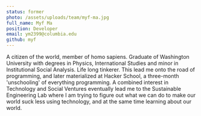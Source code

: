 ```yaml
---
status: former
photo: /assets/uploads/team/myf-ma.jpg
full_name: Myf Ma
position: Developer
email: ym2399@columbia.edu
github: myf
---
```

A citizen of the world, member of homo sapiens. Graduate of Washington University with degrees in Physics, International Studies and minor in Institutional Social Analysis. Life long tinkerer. This lead me onto the road of programming, and later materialized at Hacker School, a three-month 'unschooling' of everything programming. A combined interest in Technology and Social Ventures eventually lead me to the Sustainable Engineering Lab where I am trying to figure out what we can do to make our world suck less using technology, and at the same time learning about our world.
